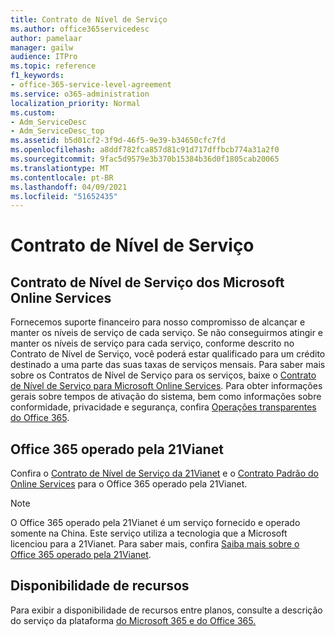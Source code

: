 ```yaml
---
title: Contrato de Nível de Serviço
ms.author: office365servicedesc
author: pamelaar
manager: gailw
audience: ITPro
ms.topic: reference
f1_keywords:
- office-365-service-level-agreement
ms.service: o365-administration
localization_priority: Normal
ms.custom:
- Adm_ServiceDesc
- Adm_ServiceDesc_top
ms.assetid: b5d01cf2-3f9d-46f5-9e39-b34650cfc7fd
ms.openlocfilehash: a8ddf782fca857d81c91d717dffbcb774a31a2f0
ms.sourcegitcommit: 9fac5d9579e3b370b15384b36d0f1805cab20065
ms.translationtype: MT
ms.contentlocale: pt-BR
ms.lasthandoff: 04/09/2021
ms.locfileid: "51652435"
---
```

# <a name="service-level-agreement"></a>Contrato de Nível de Serviço

## <a name="microsoft-online-services-level-agreement"></a>Contrato de Nível de Serviço dos Microsoft Online Services

Fornecemos suporte financeiro para nosso compromisso de alcançar e manter os níveis de serviço de cada serviço. Se não conseguirmos atingir e manter os níveis de serviço para cada serviço, conforme descrito no Contrato de Nível de Serviço, você poderá estar qualificado para um crédito destinado a uma parte das suas taxas de serviços mensais. Para saber mais sobre os Contratos de Nível de Serviço para os serviços, baixe o [Contrato de Nível de Serviço para Microsoft Online Services](https://go.microsoft.com/fwlink/?linkid=272026). Para obter informações gerais sobre tempos de ativação do sistema, bem como informações sobre conformidade, privacidade e segurança, confira [Operações transparentes do Office 365](./service-health-and-continuity.md).
  
## <a name="office-365-operated-by-21vianet"></a>Office 365 operado pela 21Vianet

Confira o [Contrato de Nível de Serviço da 21Vianet](https://go.microsoft.com/fwlink/?linkid=846729) e o [Contrato Padrão do Online Services](https://go.microsoft.com/fwlink/?linkid=846730) para o Office 365 operado pela 21Vianet. 
  
> [!NOTE]
> O Office 365 operado pela 21Vianet é um serviço fornecido e operado somente na China. Este serviço utiliza a tecnologia que a Microsoft licenciou para a 21Vianet. Para saber mais, confira [Saiba mais sobre o Office 365 operado pela 21Vianet](/microsoft-365/admin/services-in-china/services-in-china?viewFallbackFrom=o365-worldwide). 
  
## <a name="feature-availability"></a>Disponibilidade de recursos

Para exibir a disponibilidade de recursos entre planos, consulte a descrição do serviço da plataforma [do Microsoft 365 e do Office 365.](office-365-platform-service-description.md)
